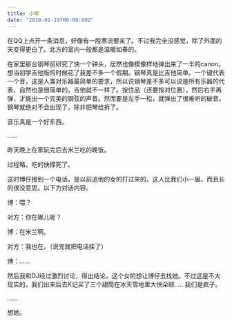 ```yaml
---
title: 小寒
date: "2010-01-19T00:00:00Z"
---
```


在QQ上点开一条消息，好像有一股寒流要来了。不过我完全没感觉，除了外面的天变得更白了。北方的室内一般都是温暖如春的。

在家里那台钢琴前研究了快一个钟头，居然也像模像样地弹出来了一半的canon。想当初学吉他版的时候花了我差不多一个假期。钢琴真是比吉他简单。一个键代表一个音，这是人类对乐器最简单的要求，所以说钢琴差不多可以说是所有乐器的代表，自然也是很简单的。吉他就不一样了。按住品（还要按对位置），然后右手再弹，才能出一个完美的钢弦的声音。然而要是左手一松，就弹出了很难听的破音。钢琴就绝对不会出现了，除非把琴给拆了。

音乐真是一个好东西。

……

昨天晚上在家玩完后去米兰吃的晚饭。

过程略，吃的快撑死了。

这时博仔接到一个电话，是以前追他的女的打过来的，这人比我们小一届，而且长的很没意思。以下为对话内容。

博：喂？

对方：你在哪儿呢？

博：在米兰啊。

对方：我也在。（说完就把电话挂了）

博：……

然后我和DJ经过激烈讨论，得出结论，这个女的想让博仔去找她。不过这是不大现实的，我们出来后去K记买了三个甜筒在冰天雪地里大快朵颐……我们是疯子。

……

想她。